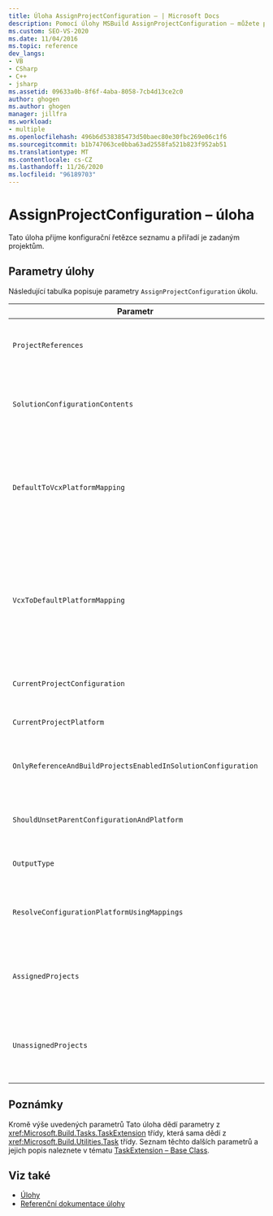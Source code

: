 ```yaml
---
title: Úloha AssignProjectConfiguration – | Microsoft Docs
description: Pomocí úlohy MSBuild AssignProjectConfiguration – můžete přijmout seznam konfiguračních řetězců a přiřadit je ke zadaným projektům.
ms.custom: SEO-VS-2020
ms.date: 11/04/2016
ms.topic: reference
dev_langs:
- VB
- CSharp
- C++
- jsharp
ms.assetid: 09633a0b-8f6f-4aba-8058-7cb4d13ce2c0
author: ghogen
ms.author: ghogen
manager: jillfra
ms.workload:
- multiple
ms.openlocfilehash: 496b6d538385473d50baec80e30fbc269e06c1f6
ms.sourcegitcommit: b1b747063ce0bba63ad2558fa521b823f952ab51
ms.translationtype: MT
ms.contentlocale: cs-CZ
ms.lasthandoff: 11/26/2020
ms.locfileid: "96189703"
---
```

# <a name="assignprojectconfiguration-task"></a>AssignProjectConfiguration – úloha

Tato úloha přijme konfigurační řetězce seznamu a přiřadí je zadaným projektům.

## <a name="task-parameters"></a>Parametry úlohy

 Následující tabulka popisuje parametry `AssignProjectConfiguration` úkolu.

|Parametr|Popis|
|---------------|-----------------|
|`ProjectReferences`|Povinný <xref:Microsoft.Build.Framework.ITaskItem> `[]` vstupní parametr.<br /><br /> Projekty, které mají být nakonfigurovány.|
|`SolutionConfigurationContents`|Volitelný `string` výstupní parametr.<br /><br /> Obsahuje řetězec XML obsahující konfiguraci projektu pro každý projekt. Konfigurace jsou přiřazeny k pojmenovaným projektům.|
|`DefaultToVcxPlatformMapping`|Volitelný `string` výstupní parametr.<br /><br /> Obsahuje seznam mapování z názvů platforem používaných většinou středníkem oddělených typů na ty, které jsou používány soubory *vcxproj* .<br /><br /> Příklad:<br /><br /> `"AnyCPU=Win32;X86=Win32;X64=X64"`|
|`VcxToDefaultPlatformMapping`|Volitelné<br /><br /> `string` výstupní parametr<br /><br /> Obsahuje seznam mapování od středníkem oddělených názvů platforem z *. vcxproj* názvy platforem, které používá většina typů.<br /><br /> Příklad:<br /><br /> `"Win32=AnyCPU;X64=X64"`|
|`CurrentProjectConfiguration`|Volitelný `string` výstupní parametr.<br /><br /> Obsahuje konfiguraci pro aktuální projekt.|
|`CurrentProjectPlatform`|Volitelný `string` výstupní parametr.<br /><br /> Obsahuje platformu pro aktuální projekt.|
|`OnlyReferenceAndBuildProjectsEnabledInSolutionConfiguration`|Volitelný `bool` výstupní parametr.<br /><br /> Obsahuje příznak označující, že by měly být vytvořeny odkazy i v případě, že byly zakázány v konfiguraci projektu.|
|`ShouldUnsetParentConfigurationAndPlatform`|Volitelný `bool` výstupní parametr.<br /><br /> Obsahuje příznak označující, zda by měla být nastavená nadřazená konfigurace a platforma.|
|`OutputType`|Volitelný `string` výstupní parametr.<br /><br /> Obsahuje typ výstupu projektu.|
|`ResolveConfigurationPlatformUsingMappings`|Volitelný `bool` výstupní parametr.<br /><br /> Obsahuje příznak označující, zda má sestavení použít výchozí mapování k překladu konfigurace a platformy předaných odkazů na projekt.|
|`AssignedProjects`|Volitelný <xref:Microsoft.Build.Framework.ITaskItem> `[]` výstupní parametr.<br /><br /> Obsahuje seznam vyřešených cest odkazů.|
|`UnassignedProjects`|Volitelný <xref:Microsoft.Build.Framework.ITaskItem> `[]` výstupní parametr.<br /><br /> Obsahuje seznam položek odkazů projektu, které nelze přeložit pomocí předem vyřešeného seznamu výstupů.|

## <a name="remarks"></a>Poznámky

 Kromě výše uvedených parametrů Tato úloha dědí parametry z <xref:Microsoft.Build.Tasks.TaskExtension> třídy, která sama dědí z <xref:Microsoft.Build.Utilities.Task> třídy. Seznam těchto dalších parametrů a jejich popis naleznete v tématu [TaskExtension – Base Class](../msbuild/taskextension-base-class.md).

## <a name="see-also"></a>Viz také

- [Úlohy](../msbuild/msbuild-tasks.md)
- [Referenční dokumentace úlohy](../msbuild/msbuild-task-reference.md)
